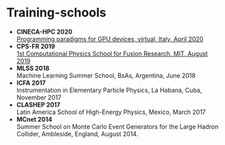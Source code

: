 # Training-schools

- **CINECA-HPC 2020**\
[Programming paradigms for GPU devices, virtual, Italy, April 2020](https://events.prace-ri.eu/event/972/attachments/1204/2039/ONLNE_Programming_paradigms_for_GPU_devices-AGENDA.pdf)
- **CPS-FR 2019**\
[1st Computational Physics School for Fusion Research, MIT, August 2019](https://sites.google.com/view/mit-psfc-cps-fr2019/home)
- **MLSS 2018**\
Machine Learning Summer School, BsAs, Argentina, June 2018
- **ICFA 2017**\
Instrumentation in Elementary Particle Physics, La Habana, Cuba, November 2017
- **CLASHEP 2017**\
Latin America School of High-Energy Physics, Mexico, March 2017
- **MCnet 2014**\
Summer School on Monte Carlo Event Generators for the Large Hadron Collider, Ambleside, England, August 2014.
